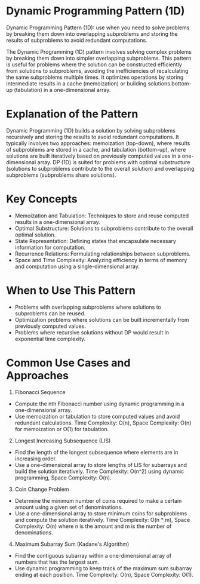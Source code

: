 # Dynamic Programming Pattern (1D)
Dynamic Programming Pattern (1D): use when you need to solve problems by breaking them down into overlapping subproblems and storing the results of subproblems to avoid redundant computations.

The Dynamic Programming (1D) pattern involves solving complex problems by breaking them down into simpler overlapping subproblems. This pattern is useful for problems where the solution can be constructed efficiently from solutions to subproblems, avoiding the inefficiencies of recalculating the same subproblems multiple times. It optimizes operations by storing intermediate results in a cache (memoization) or building solutions bottom-up (tabulation) in a one-dimensional array.

# Explanation of the Pattern
Dynamic Programming (1D) builds a solution by solving subproblems recursively and storing the results to avoid redundant computations. It typically involves two approaches: memoization (top-down), where results of subproblems are stored in a cache, and tabulation (bottom-up), where solutions are built iteratively based on previously computed values in a one-dimensional array. DP (1D) is suited for problems with optimal substructure (solutions to subproblems contribute to the overall solution) and overlapping subproblems (subproblems share solutions).

# Key Concepts
* Memoization and Tabulation: Techniques to store and reuse computed results in a one-dimensional array.
* Optimal Substructure: Solutions to subproblems contribute to the overall optimal solution.
* State Representation: Defining states that encapsulate necessary information for computation.
* Recurrence Relations: Formulating relationships between subproblems.
* Space and Time Complexity: Analyzing efficiency in terms of memory and computation using a single-dimensional array.

# When to Use This Pattern
* Problems with overlapping subproblems where solutions to subproblems can be reused.
* Optimization problems where solutions can be built incrementally from previously computed values.
* Problems where recursive solutions without DP would result in exponential time complexity.

# Common Use Cases and Approaches
1. Fibonacci Sequence
* Compute the nth Fibonacci number using dynamic programming in a one-dimensional array.
* Use memoization or tabulation to store computed values and avoid redundant calculations.
Time Complexity: O(n), Space Complexity: O(n) for memoization or O(1) for tabulation.

2. Longest Increasing Subsequence (LIS)
* Find the length of the longest subsequence where elements are in increasing order.
* Use a one-dimensional array to store lengths of LIS for subarrays and build the solution iteratively.
Time Complexity: O(n^2) using dynamic programming, Space Complexity: O(n).

3. Coin Change Problem
* Determine the minimum number of coins required to make a certain amount using a given set of denominations.
* Use a one-dimensional array to store minimum coins for subproblems and compute the solution iteratively.
Time Complexity: O(n * m), Space Complexity: O(n) where n is the amount and m is the number of denominations.

4. Maximum Subarray Sum (Kadane's Algorithm)
* Find the contiguous subarray within a one-dimensional array of numbers that has the largest sum.
* Use dynamic programming to keep track of the maximum sum subarray ending at each position.
Time Complexity: O(n), Space Complexity: O(1).